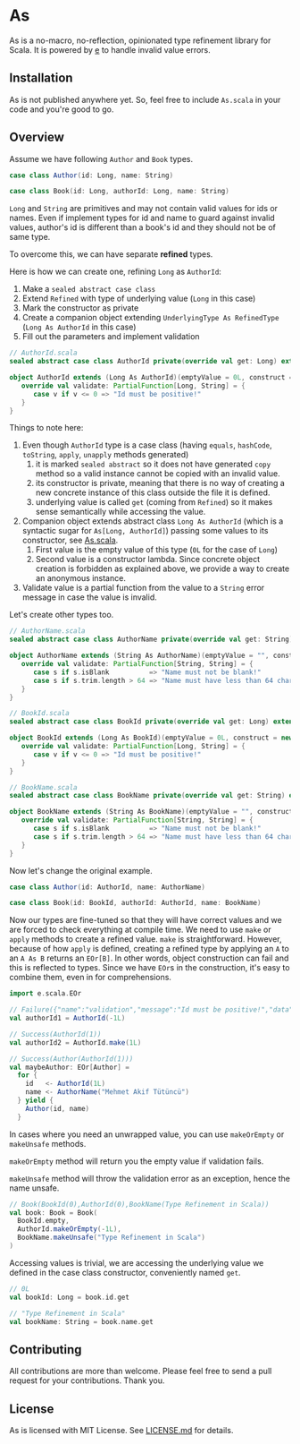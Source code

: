 # As

As is a no-macro, no-reflection, opinionated type refinement library for Scala. It is powered by [e](https://github.com/makiftutuncu/e) to handle invalid value errors.

## Installation
As is not published anywhere yet. So, feel free to include `As.scala` in your code and you're good to go.

## Overview

Assume we have following `Author` and `Book` types.

```scala
case class Author(id: Long, name: String)

case class Book(id: Long, authorId: Long, name: String)
```

`Long` and `String` are primitives and may not contain valid values for ids or names. Even if implement types for id and name to guard against invalid values, author's id is different than a book's id and they should not be of same type.

To overcome this, we can have separate **refined** types.

Here is how we can create one, refining `Long` as `AuthorId`:

1. Make a `sealed abstract case class`
2. Extend `Refined` with type of underlying value (`Long` in this case)
3. Mark the constructor as private
4. Create a companion object extending `UnderlyingType As RefinedType` (`Long As AuthorId` in this case)
5. Fill out the parameters and implement validation

```scala
// AuthorId.scala
sealed abstract case class AuthorId private(override val get: Long) extends Refined[Long]

object AuthorId extends (Long As AuthorId)(emptyValue = 0L, construct = new AuthorId(_) {}) {
   override val validate: PartialFunction[Long, String] = {
      case v if v <= 0 => "Id must be positive!"
   }
}
```

Things to note here:

1. Even though `AuthorId` type is a case class (having `equals`, `hashCode`, `toString`, `apply`, `unapply` methods generated)
   1. it is marked `sealed abstract` so it does not have generated `copy` method so a valid instance cannot be copied with an invalid value.
   2. its constructor is private, meaning that there is no way of creating a new concrete instance of this class outside the file it is defined.
   3. underlying value is called `get` (coming from `Refined`) so it makes sense semantically while accessing the value.
2. Companion object extends abstract class `Long As AuthorId` (which is a syntactic sugar for `As[Long, AuthorId]`) passing some values to its constructor, see [As.scala](src/main/scala/dev/akif/As.scala).
   1. First value is the empty value of this type (`0L` for the case of `Long`)
   2. Second value is a constructor lambda. Since concrete object creation is forbidden as explained above, we provide a way to create an anonymous instance.
3. Validate value is a partial function from the value to a `String` error message in case the value is invalid.

Let's create other types too.

```scala
// AuthorName.scala
sealed abstract case class AuthorName private(override val get: String) extends Refined[String]

object AuthorName extends (String As AuthorName)(emptyValue = "", construct = new AuthorName(_) {}) {
   override val validate: PartialFunction[String, String] = {
      case s if s.isBlank          => "Name must not be blank!"
      case s if s.trim.length > 64 => "Name must have less than 64 characters!"
   }
}

// BookId.scala
sealed abstract case class BookId private(override val get: Long) extends Refined[Long]

object BookId extends (Long As BookId)(emptyValue = 0L, construct = new BookId(_) {}) {
   override val validate: PartialFunction[Long, String] = {
      case v if v <= 0 => "Id must be positive!"
   }
}

// BookName.scala
sealed abstract case class BookName private(override val get: String) extends Refined[String]

object BookName extends (String As BookName)(emptyValue = "", construct = new BookName(_) {}) {
   override val validate: PartialFunction[String, String] = {
      case s if s.isBlank          => "Name must not be blank!"
      case s if s.trim.length > 64 => "Name must have less than 64 characters!"
   }
}
```

Now let's change the original example.

```scala
case class Author(id: AuthorId, name: AuthorName)

case class Book(id: BookId, authorId: AuthorId, name: BookName)
```

Now our types are fine-tuned so that they will have correct values and we are forced to check everything at compile time. We need to use `make` or `apply` methods to create a refined value. `make` is straightforward. However, because of how `apply` is defined, creating a refined type by applying an `A` to an `A As B` returns an `EOr[B]`. In other words, object construction can fail and this is reflected to types. Since we have `EOr`s in the construction, it's easy to combine them, even in for comprehensions.

```scala
import e.scala.EOr

// Failure({"name":"validation","message":"Id must be positive!","data":{"value":"-1"}})
val authorId1 = AuthorId(-1L)

// Success(AuthorId(1))
val authorId2 = AuthorId.make(1L)

// Success(Author(AuthorId(1)))
val maybeAuthor: EOr[Author] =
  for {
    id   <- AuthorId(1L)
    name <- AuthorName("Mehmet Akif Tütüncü")
  } yield {
    Author(id, name)
  }
```

In cases where you need an unwrapped value, you can use `makeOrEmpty` or `makeUnsafe` methods.

`makeOrEmpty` method will return you the empty value if validation fails.

`makeUnsafe` method will throw the validation error as an exception, hence the name unsafe.

```scala
// Book(BookId(0),AuthorId(0),BookName(Type Refinement in Scala))
val book: Book = Book(
  BookId.empty,
  AuthorId.makeOrEmpty(-1L),
  BookName.makeUnsafe("Type Refinement in Scala")
)
```

Accessing values is trivial, we are accessing the underlying value we defined in the case class constructor, conveniently named `get`.

```scala
// 0L
val bookId: Long = book.id.get

// "Type Refinement in Scala"
val bookName: String = book.name.get
```

## Contributing

All contributions are more than welcome. Please feel free to send a pull request for your contributions. Thank you.

## License

As is licensed with MIT License. See [LICENSE.md](LICENSE.md) for details.
